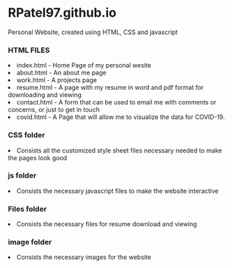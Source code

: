 # RPatel97.github.io
Personal Website, created using HTML, CSS and javascript

<h3> HTML FILES </h3>
<li> index.html - Home Page of my personal wesite </li>
<li> about.html - An about me page </li>
<li> work.html - A projects page </li>
<li> resume.html - A page with my resume in word and pdf format for downloading and viewing </li>
<li> contact.html - A form that can be used to email me with comments or concerns, or just to get in touch </li>
<li> covid.html - A Page that will allow me to visualize the data for COVID-19. </li>

<h3> CSS folder </h3>
<li> Consists all the customized style sheet files necessary needed to make the pages look good </li>

<h3> js folder </h3>
<li> Consists the necessary javascript files to make the website interactive</li>

<h3> Files folder </h3>
<li> Consists the necessary files for resume download and viewing </li>

<h3> image folder </h3>
<li> Consists the necessary images for the website</li>
